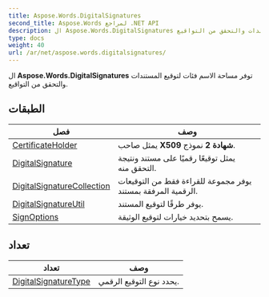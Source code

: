 ```yaml
---
title: Aspose.Words.DigitalSignatures
second_title: Aspose.Words لمراجع .NET API
description: ال Aspose.Words.DigitalSignatures توفر مساحة الاسم فئات لتوقيع المستندات والتحقق من التواقيع.
type: docs
weight: 40
url: /ar/net/aspose.words.digitalsignatures/
---
```

ال **Aspose.Words.DigitalSignatures** توفر مساحة الاسم فئات لتوقيع المستندات والتحقق من التواقيع.

## الطبقات

| فصل | وصف |
| --- | --- |
| [CertificateHolder](./certificateholder/) | يمثل صاحب **X509 شهادة 2** نموذج. |
| [DigitalSignature](./digitalsignature/) | يمثل توقيعًا رقميًا على مستند ونتيجة التحقق منه. |
| [DigitalSignatureCollection](./digitalsignaturecollection/) | يوفر مجموعة للقراءة فقط من التوقيعات الرقمية المرفقة بمستند. |
| [DigitalSignatureUtil](./digitalsignatureutil/) | يوفر طرقًا لتوقيع المستند. |
| [SignOptions](./signoptions/) | يسمح بتحديد خيارات لتوقيع الوثيقة. |
## تعداد

| تعداد | وصف |
| --- | --- |
| [DigitalSignatureType](./digitalsignaturetype/) | يحدد نوع التوقيع الرقمي. |


